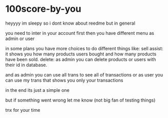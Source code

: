 # 100score-by-you
heyyyy
im sleepy so i dont know about reedme but in general

you need to inter in your account first
then you have different menu as admin or user

in some plans you have more choices to do different things
like:
sell assist: it shows you how many products users bought and how many products have been sold.
delete: as admin you can delete products or users with their id in database.

and as admin you can use all trans to see all of transactions 
or as user you can use my trans that shows you only your transactions

in the end its just a simple one

but if something went wrong let me know (not big fan of testing things)

tnx for your time

